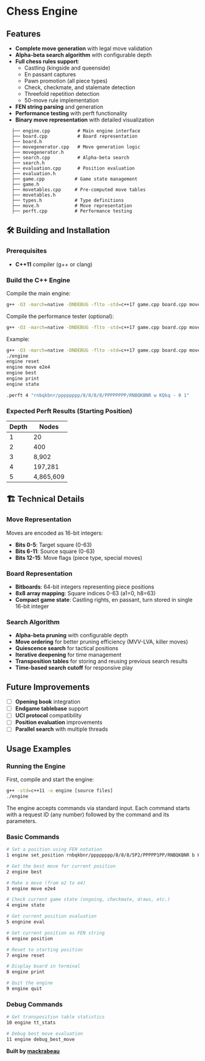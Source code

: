 # Chess Engine

## Features

- **Complete move generation** with legal move validation
- **Alpha-beta search algorithm** with configurable depth
- **Full chess rules support**:
  - Castling (kingside and queenside)
  - En passant captures
  - Pawn promotion (all piece types)
  - Check, checkmate, and stalemate detection
  - Threefold repetition detection
  - 50-move rule implementation
- **FEN string parsing** and generation
- **Performance testing** with perft functionality
- **Binary move representation** with detailed visualization

```
  ├── engine.cpp          # Main engine interface
  ├── board.cpp           # Board representation
  ├── board.h
  ├── movegenerator.cpp   # Move generation logic
  ├── movegenerator.h
  ├── search.cpp          # Alpha-beta search
  ├── search.h
  ├── evaluation.cpp      # Position evaluation
  ├── evaluation.h
  ├── game.cpp           # Game state management
  ├── game.h
  ├── movetables.cpp     # Pre-computed move tables
  ├── movetables.h
  ├── types.h            # Type definitions
  ├── move.h             # Move representation
  ├── perft.cpp          # Performance testing
```

## 🛠️ Building and Installation

### Prerequisites
- **C++11** compiler (g++ or clang)

### Build the C++ Engine

Compile the main engine:
```bash
g++ -O3 -march=native -DNDEBUG -flto -std=c++17 game.cpp board.cpp movetables.cpp search.cpp evaluation.cpp move.cpp transposition.cpp engine.cpp -o engine 
```

Compile the performance tester (optional):
```bash
g++ -O3 -march=native -DNDEBUG -flto -std=c++17 game.cpp board.cpp movetables.cpp search.cpp move.cpp pert.cpp -o perft
```

Example:
```bash
g++ -O3 -march=native -DNDEBUG -flto -std=c++17 game.cpp board.cpp movetables.cpp search.cpp evaluation.cpp move.cpp transposition.cpp engine.cpp -o engine 
./engine
engine reset
engine move e2e4
engine best
engine print
engine state
```

```bash
.perft 4 "rnbqkbnr/pppppppp/8/8/8/8/PPPPPPPP/RNBQKBNR w KQkq - 0 1"
```

### Expected Perft Results (Starting Position)
| Depth | Nodes       |
|-------|-------------|
| 1     | 20          |
| 2     | 400         |
| 3     | 8,902       |
| 4     | 197,281     |
| 5     | 4,865,609   |

## 🏗️ Technical Details

### Move Representation
Moves are encoded as 16-bit integers:
- **Bits 0-5**: Target square (0-63)
- **Bits 6-11**: Source square (0-63)  
- **Bits 12-15**: Move flags (piece type, special moves)

### Board Representation
- **Bitboards**: 64-bit integers representing piece positions
- **8x8 array mapping**: Square indices 0-63 (a1=0, h8=63)
- **Compact game state**: Castling rights, en passant, turn stored in single 16-bit integer

### Search Algorithm
- **Alpha-beta pruning** with configurable depth
- **Move ordering** for better pruning efficiency (MVV-LVA, killer moves)
- **Quiescence search** for tactical positions
- **Iterative deepening** for time management
- **Transposition tables** for storing and reusing previous search results
- **Time-based search cutoff** for responsive play

## Future Improvements

- [ ] **Opening book** integration
- [ ] **Endgame tablebase** support
- [ ] **UCI protocol** compatibility
- [ ] **Position evaluation** improvements
- [ ] **Parallel search** with multiple threads

## Usage Examples

### Running the Engine

First, compile and start the engine:
```bash
g++ -std=c++11 -o engine [source files]
./engine
```

The engine accepts commands via standard input. Each command starts with a request ID (any number) followed by the command and its parameters.

### Basic Commands
```bash
# Set a position using FEN notation
1 engine set_position rnbqkbnr/pppppppp/8/8/8/5P2/PPPPP1PP/RNBQKBNR b KQkq - 0 1

# Get the best move for current position
2 engine best

# Make a move (from e2 to e4)
3 engine move e2e4

# Check current game state (ongoing, checkmate, draws, etc.)
4 engine state

# Get current position evaluation
5 engnine eval

# Get current position as FEN string
6 engine position

# Reset to starting position
7 engine reset

# Display board in terminal
8 engine print

# Quit the engine
9 engine quit
```

### Debug Commands
```bash
# Get transposition table statistics
10 engine tt_stats

# Debug best move evaluation
11 engine debug_best_move
```

**Built by [mackrabeau](https://github.com/mackrabeau)**
